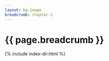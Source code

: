 ```yaml
---
layout: bg-image
breadcrumb: chapter-2
---
```

# {{ page.breadcrumb }}

{% include index-dir.html %}
